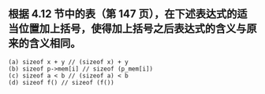 ## 根据 4.12 节中的表（第 147 页），在下述表达式的适当位置加上括号，使得加上括号之后表达式的含义与原来的含义相同。
    (a) sizeof x + y // (sizeof x) + y
    (b) sizeof p->mem[i] // sizeof (p_mem[i])
    (c) sizeof a < b // (sizeof a) < b
    (d) sizeof f() // sizeof (f())